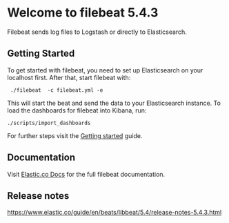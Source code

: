 # Welcome to filebeat 5.4.3

Filebeat sends log files to Logstash or directly to Elasticsearch.

## Getting Started

To get started with filebeat, you need to set up Elasticsearch on your localhost first. After that, start filebeat with:

     ./filebeat  -c filebeat.yml -e

This will start the beat and send the data to your Elasticsearch instance. To load the dashboards for filebeat into Kibana, run:

    ./scripts/import_dashboards

For further steps visit the [Getting started](https://www.elastic.co/guide/en/beats/filebeat/5.4/filebeat-getting-started.html) guide.

## Documentation

Visit [Elastic.co Docs](https://www.elastic.co/guide/en/beats/filebeat/5.4/index.html) for the full filebeat documentation.

## Release notes

https://www.elastic.co/guide/en/beats/libbeat/5.4/release-notes-5.4.3.html
